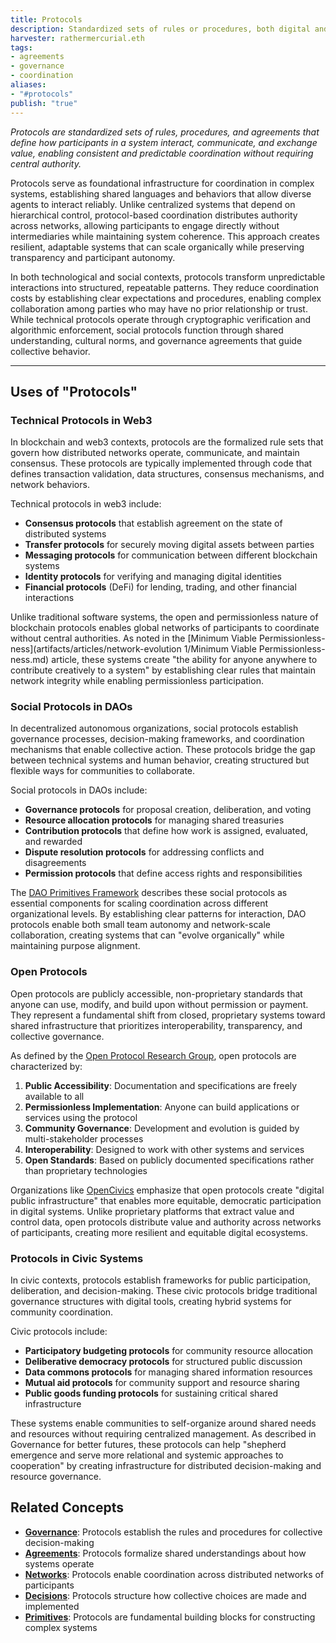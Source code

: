 ```yaml
---
title: Protocols
description: Standardized sets of rules or procedures, both digital and social, that enable coordination, communication, and reliable interaction among participants in decentralized systems.
harvester: rathermercurial.eth 
tags:
- agreements
- governance
- coordination
aliases:
- "#protocols"
publish: "true"
---
```


_Protocols are standardized sets of rules, procedures, and agreements that define how participants in a system interact, communicate, and exchange value, enabling consistent and predictable coordination without requiring central authority._

Protocols serve as foundational infrastructure for coordination in complex systems, establishing shared languages and behaviors that allow diverse agents to interact reliably. Unlike centralized systems that depend on hierarchical control, protocol-based coordination distributes authority across networks, allowing participants to engage directly without intermediaries while maintaining system coherence. This approach creates resilient, adaptable systems that can scale organically while preserving transparency and participant autonomy.

In both technological and social contexts, protocols transform unpredictable interactions into structured, repeatable patterns. They reduce coordination costs by establishing clear expectations and procedures, enabling complex collaboration among parties who may have no prior relationship or trust. While technical protocols operate through cryptographic verification and algorithmic enforcement, social protocols function through shared understanding, cultural norms, and governance agreements that guide collective behavior.

---

## Uses of "Protocols"

### Technical Protocols in Web3

In blockchain and web3 contexts, protocols are the formalized rule sets that govern how distributed networks operate, communicate, and maintain consensus. These protocols are typically implemented through code that defines transaction validation, data structures, consensus mechanisms, and network behaviors.

Technical protocols in web3 include:

- **Consensus protocols** that establish agreement on the state of distributed systems
- **Transfer protocols** for securely moving digital assets between parties
- **Messaging protocols** for communication between different blockchain systems
- **Identity protocols** for verifying and managing digital identities
- **Financial protocols** (DeFi) for lending, trading, and other financial interactions

Unlike traditional software systems, the open and permissionless nature of blockchain protocols enables global networks of participants to coordinate without central authorities. As noted in the [Minimum Viable Permissionless-ness](artifacts/articles/network-evolution 1/Minimum Viable Permissionless-ness.md) article, these systems create "the ability for anyone anywhere to contribute creatively to a system" by establishing clear rules that maintain network integrity while enabling permissionless participation.

### Social Protocols in DAOs

In decentralized autonomous organizations, social protocols establish governance processes, decision-making frameworks, and coordination mechanisms that enable collective action. These protocols bridge the gap between technical systems and human behavior, creating structured but flexible ways for communities to collaborate.

Social protocols in DAOs include:

- **Governance protocols** for proposal creation, deliberation, and voting
- **Resource allocation protocols** for managing shared treasuries
- **Contribution protocols** that define how work is assigned, evaluated, and rewarded
- **Dispute resolution protocols** for addressing conflicts and disagreements
- **Permission protocols** that define access rights and responsibilities

The [DAO Primitives Framework](artifacts/guides/dao-primitives-framework/dao-primitives-framework.md) describes these social protocols as essential components for scaling coordination across different organizational levels. By establishing clear patterns for interaction, DAO protocols enable both small team autonomy and network-scale collaboration, creating systems that can "evolve organically" while maintaining purpose alignment.

### Open Protocols

Open protocols are publicly accessible, non-proprietary standards that anyone can use, modify, and build upon without permission or payment. They represent a fundamental shift from closed, proprietary systems toward shared infrastructure that prioritizes interoperability, transparency, and collective governance.

As defined by the [Open Protocol Research Group](https://mirror.xyz/openprotocolresearch.eth), open protocols are characterized by:

1. **Public Accessibility**: Documentation and specifications are freely available to all
2. **Permissionless Implementation**: Anyone can build applications or services using the protocol
3. **Community Governance**: Development and evolution is guided by multi-stakeholder processes
4. **Interoperability**: Designed to work with other systems and services
5. **Open Standards**: Based on publicly documented specifications rather than proprietary technologies

Organizations like [OpenCivics](https://www.opencivics.co/) emphasize that open protocols create "digital public infrastructure" that enables more equitable, democratic participation in digital systems. Unlike proprietary platforms that extract value and control data, open protocols distribute value and authority across networks of participants, creating more resilient and equitable digital ecosystems.

### Protocols in Civic Systems

In civic contexts, protocols establish frameworks for public participation, deliberation, and decision-making. These civic protocols bridge traditional governance structures with digital tools, creating hybrid systems for community coordination.

Civic protocols include:

- **Participatory budgeting protocols** for community resource allocation
- **Deliberative democracy protocols** for structured public discussion
- **Data commons protocols** for managing shared information resources
- **Mutual aid protocols** for community support and resource sharing
- **Public goods funding protocols** for sustaining critical shared infrastructure

These systems enable communities to self-organize around shared needs and resources without requiring centralized management. As described in Governance for better futures, these protocols can help "shepherd emergence and serve more relational and systemic approaches to cooperation" by creating infrastructure for distributed decision-making and resource governance.

## Related Concepts

- **[Governance](tags/governance.md)**: Protocols establish the rules and procedures for collective decision-making
- **[Agreements](tags/agreements.md)**: Protocols formalize shared understandings about how systems operate
- **[Networks](tags/networks.md)**: Protocols enable coordination across distributed networks of participants
- **[Decisions](tags/decisions.md)**: Protocols structure how collective choices are made and implemented
- **[Primitives](tags/primitives.md)**: Protocols are fundamental building blocks for constructing complex systems
